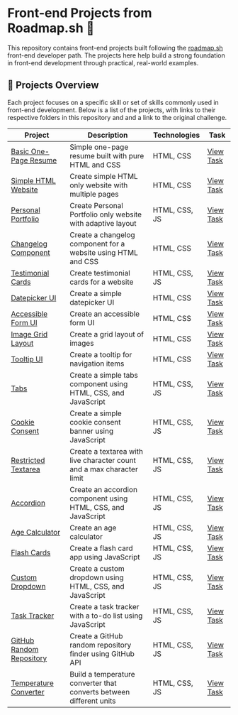 # Front-end Projects from Roadmap.sh 🚀

This repository contains front-end projects built following the [roadmap.sh](https://roadmap.sh) front-end developer path. The projects here help build a strong foundation in front-end development through practical, real-world examples.

## 📁 Projects Overview

Each project focuses on a specific skill or set of skills commonly used in front-end development. Below is a list of the projects, with links to their respective folders in this repository and and a link to the original challenge.

| Project | Description | Technologies | Task |
| --- | --- | --- | --- |
| [Basic One-Page Resume](./Frontend/01-single-page-cv/) | Simple one-page resume built with pure HTML and CSS | HTML, CSS | [View Task](https://roadmap.sh/projects/single-page-cv) |
| [Simple HTML Website](./Frontend/02-basic-html-website/) | Create simple HTML only website with multiple pages | HTML, CSS | [View Task](https://roadmap.sh/projects/basic-html-website) |
| [Personal Portfolio](./Frontend/03-personal-portfolio/) | Create Personal Portfolio only website with adaptive layout | HTML, CSS, JS | [View Task](https://roadmap.sh/projects/portfolio-website) |
| [Changelog Component](./Frontend/04-changelog-component/) | Create a changelog component for a website using HTML and CSS | HTML, CSS | [View Task](https://roadmap.sh/projects/changelog-component) |
| [Testimonial Cards](./Frontend/05-testimonial-cards/) | Create testimonial cards for a website | HTML, CSS, JS | [View Task](https://roadmap.sh/projects/testimonial-cards) |
| [Datepicker UI](./Frontend/06-datepicker-ui/) | Create a simple datepicker UI | HTML, CSS | [View Task](https://roadmap.sh/projects/datepicker-ui) |
| [Accessible Form UI](./Frontend/07-accessible-form-ui) | Create an accessible form UI | HTML, CSS | [View Task](https://roadmap.sh/projects/accessible-form-ui) |
| [Image Grid Layout](./Frontend/08-image-grid-layout/) | Create a grid layout of images | HTML, CSS | [View Task](https://roadmap.sh/projects/image-grid) |
| [Tooltip UI](./Frontend/09-tooltip-ui) | Create a tooltip for navigation items | HTML, CSS | [View Task](https://roadmap.sh/projects/tooltip-ui) |
| [Tabs](./Backend/10-tabs) | Create a simple tabs component using HTML, CSS, and JavaScript | HTML, CSS, JS | [View Task](https://roadmap.sh/projects/simple-tabs) |
| [Cookie Consent](./Backend/11-cookie-consent) | Create a simple cookie consent banner using JavaScript | HTML, CSS, JS | [View Task](https://roadmap.sh/projects/cookie-consent) |
| [Restricted Textarea](./Backend/12-restricted-textarea) | Create a textarea with live character count and a max character limit | HTML, CSS, JS | [View Task](https://roadmap.sh/projects/restricted-textarea) |
| [Accordion](./Backend/13-accordion) | Create an accordion component using HTML, CSS, and JavaScript | HTML, CSS, JS | [View Task](https://roadmap.sh/projects/accordion) |
| [Age Calculator](./Backend/14-age-calculator) | Create an age calculator | HTML, CSS, JS | [View Task](https://roadmap.sh/projects/age-calculator) |
| [Flash Cards](./Backend/15-flash-cards) | Create a flash card app using JavaScript | HTML, CSS, JS | [View Task](https://roadmap.sh/projects/flash-cards) |
| [Custom Dropdown](./Backend/16-custom-dropdown) | Create a custom dropdown using HTML, CSS, and JavaScript | HTML, CSS, JS | [View Task](https://roadmap.sh/projects/custom-dropdown) |
| [Task Tracker](./Backend/17-task-tracker) | Create a task tracker with a to-do list using JavaScript | HTML, CSS, JS | [View Task](https://roadmap.sh/projects/task-tracker-js) |
| [GitHub Random Repository](./Backend/18-github-search-repo) | Create a GitHub random repository finder using GitHub API | HTML, CSS, JS | [View Task](https://roadmap.sh/projects/github-random-repo) |
| [Temperature Converter](./Backend/19-temperature-converter) | Build a temperature converter that converts between different units | HTML, CSS, JS | [View Task](https://roadmap.sh/projects/temperature-converter) |
